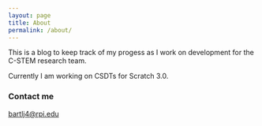 ```yaml
---
layout: page
title: About
permalink: /about/
---
```


This is a blog to keep track of my progess as I work on development for the C-STEM research team. 

Currently I am working on CSDTs for Scratch 3.0.

### Contact me

[bartlj4@rpi.edu](mailto:bartlj4@rpi.edu)
